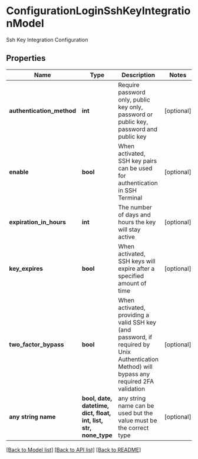 # ConfigurationLoginSshKeyIntegrationModel

Ssh Key Integration Configuration

## Properties
Name | Type | Description | Notes
------------ | ------------- | ------------- | -------------
**authentication_method** | **int** | Require password only, public key only, password or public key, password and public key | [optional] 
**enable** | **bool** | When activated, SSH key pairs can be used for authentication in SSH Terminal | [optional] 
**expiration_in_hours** | **int** | The number of days and hours the key will stay active | [optional] 
**key_expires** | **bool** | When activated, SSH keys will expire after a specified amount of time | [optional] 
**two_factor_bypass** | **bool** | When activated, providing a valid SSH key (and password, if required by Unix Authentication Method) will bypass any required 2FA validation | [optional] 
**any string name** | **bool, date, datetime, dict, float, int, list, str, none_type** | any string name can be used but the value must be the correct type | [optional]

[[Back to Model list]](../README.md#documentation-for-models) [[Back to API list]](../README.md#documentation-for-api-endpoints) [[Back to README]](../README.md)


